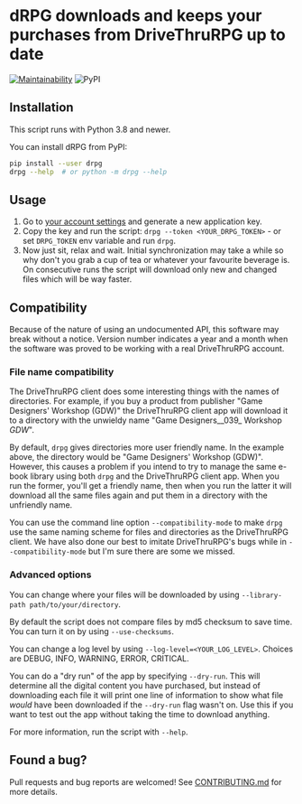 # dRPG downloads and keeps your purchases from DriveThruRPG up to date
[![Maintainability](https://api.codeclimate.com/v1/badges/b3128ba6938f92088135/maintainability)](https://codeclimate.com/github/glujan/drpg/maintainability)
![PyPI](https://img.shields.io/pypi/v/drpg?label=drpg)

## Installation

This script runs with Python 3.8 and newer.

You can install dRPG from PyPI:
```bash
pip install --user drpg
drpg --help  # or python -m drpg --help
```

## Usage

1. Go to [your account settings](https://www.drivethrurpg.com/account_edit.php)
   and generate a new application key.
2. Copy the key and run the script: `drpg --token <YOUR_DRPG_TOKEN>` - or set
   `DRPG_TOKEN` env variable and run `drpg`.
3. Now just sit, relax and wait. Initial synchronization may take a while so
   why don't you grab a cup of tea or whatever your favourite beverage is. On
   consecutive runs the script will download only new and changed files which
   will be way faster.

## Compatibility

Because of the nature of using an undocumented API, this software may break
without a notice. Version number indicates a year and a month when the software
was proved to be working with a real DriveThruRPG account.

### File name compatibility

The DriveThruRPG client does some interesting things with the names of directories.
For example, if you buy a product from publisher "Game Designers' Workshop (GDW)"
the DriveThruRPG client app will download it to a directory with the unwieldy name
"Game Designers__039_ Workshop _GDW_".

By default, `drpg` gives directories more user friendly name. In the example above,
the directory would be "Game Designers' Workshop (GDW)". However, this causes a
problem if you intend to try to manage the same e-book library using both `drpg` and
the DriveThruRPG client app. When you run the former, you'll get a friendly name,
then when you run the latter it will download all the same files again and put them
in a directory with the unfriendly name.

You can use the command line option `--compatibility-mode` to make `drpg` use the
same naming scheme for files and directories as the DriveThruRPG client. We have
also done our best to imitate DriveThruRPG's bugs while in `--compatibility-mode`
but I'm sure there are some we missed.


### Advanced options

You can change where your files will be downloaded by using `--library-path
path/to/your/directory`.

By default the script does not compare files by md5 checksum to save time. You
can turn it on by using `--use-checksums`.

You can change a log level by using `--log-level=<YOUR_LOG_LEVEL>`. Choices are
DEBUG, INFO, WARNING, ERROR, CRITICAL.

You can do a "dry run" of the app by specifying `--dry-run`. This will determine
all the digital content you have purchased, but instead of downloading each file
it will print one line of information to show what file *would* have been downloaded
if the `--dry-run` flag wasn't on. Use this if you want to test out the app without
taking the time to download anything.

For more information, run the script with `--help`.

## Found a bug?

Pull requests and bug reports are welcomed! See [CONTRIBUTING.md](CONTRIBUTING.md)
for more details.
